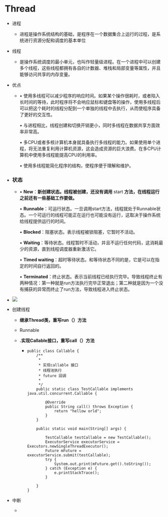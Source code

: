 # Thread

- 进程

  - 进程是操作系统结构的基础，是程序在一个数据集合上运行的过程，是系统进行资源分配和调度的基本单位

- 线程

  - 是操作系统调度的最小单元，也叫作轻量级进程。在一个进程中可以创建多个线程，这些线程都拥有各自的计数器、堆栈和局部变量等属性，并且能够访问共享的内存变量。

- 优点

  - • 使用多线程可以减少程序的响应时间。如果某个操作很耗时，或者陷入长时间的等待，此时程序将不会响应鼠标和键盘等的操作，使用多线程后可以把这个耗时的线程分配到一个单独的线程中去执行，从而使程序具备了更好的交互性。

    • 与进程相比，线程创建和切换开销更小，同时多线程在数据共享方面效率非常高。

    • 多CPU或者多核计算机本身就具备执行多线程的能力。如果使用单个进程，将无法重复利用计算机资源，这会造成资源的巨大浪费。在多CPU计算机中使用多线程能提高CPU的利用率。

    • 使用多线程能简化程序的结构，使程序便于理解和维护。

- ### 状态

  - • **New**：**新创建状态。线程被创建，还没有调用** start **方法，在线程运行之前还有一些基础工作要做。**

    • **Runnable**：可运行状态。一旦调用start方法，线程就处于Runnable状态。一个可运行的线程可能正在运行也可能没有运行，这取决于操作系统给线程提供运行的时间。

    • **Blocked**：阻塞状态。表示线程被锁阻塞，它暂时不活动。

    • **Waiting**：等待状态。线程暂时不活动，并且不运行任何代码，这消耗最少的资源，直到线程调度器重新激活它。

    • **Timed waiting**：超时等待状态。和等待状态不同的是，它是可以在指定的时间自行返回的。

    • **Terminated**：终止状态。表示当前线程已经执行完毕。导致线程终止有两种情况：第一种就是run方法执行完毕正常退出；第二种就是因为一个没有捕获的异常而终止了run方法，导致线程进入终止状态。

- ![](C:\Users\czdxn\Desktop\md\think\think\md\pic\Thread.png)

- 创建线程

  - **继承Thread类，重写run（）方法**

  - Runnable

  - **.实现Callable接口，重写call（）方法**

    - ```
      public class Callable {
          /**
           *
           * 实现callable 接口
           * 线程池执行
           * future 回调
           *
           */
          public static class TestCallable implements java.util.concurrent.Callable {
      
              @Override
              public String call() throws Exception {
                  return "hellow orld";
              }
          }
      
          public static void main(String[] args) {
      
              TestCallable testCallable = new TestCallable();
              ExecutorService executorService = Executors.newSingleThreadExecutor();
              Future mFuture = executorService.submit(testCallable);
              try {
                  System.out.print(mFuture.get().toString());
              } catch (Exception e) {
                  e.printStackTrace();
              }
      
          }
      }
      ```

- 中断

  - 















